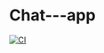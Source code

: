 # Chat---app
[![CI](https://github.com/hlong19it3/Chat---app/actions/workflows/blank.yml/badge.svg)](https://github.com/hlong19it3/Chat---app/actions/workflows/blank.yml)
